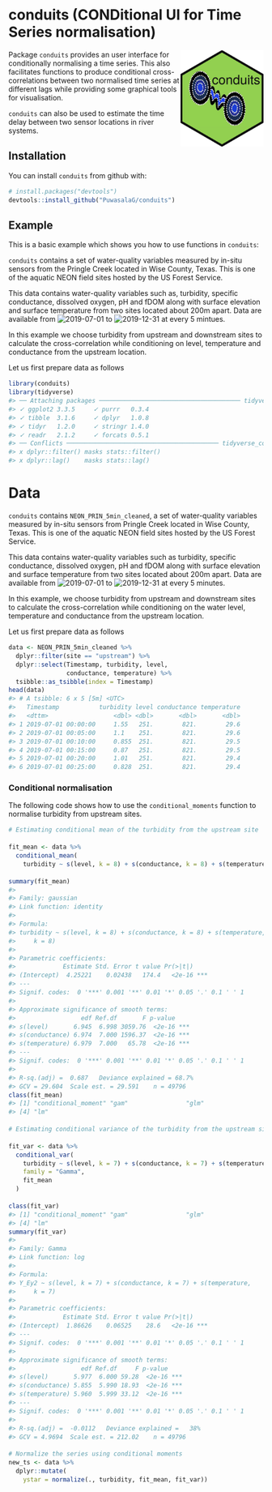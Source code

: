 
<!-- README.md is generated from README.Rmd. Please edit that file -->

# conduits (CONDitional UI for Time Series normalisation)

<img src="man/figures/logo.png" align="right" height="190"/>
<!-- badges: start --> <!-- badges: end -->

Package `conduits` provides an user interface for conditionally
normalising a time series. This also facilitates functions to produce
conditional cross-correlations between two normalised time series at
different lags while providing some graphical tools for visualisation.

`conduits` can also be used to estimate the time delay between two
sensor locations in river systems.

## Installation

You can install `conduits` from github with:

``` r
# install.packages("devtools")
devtools::install_github("PuwasalaG/conduits")
```

## Example

This is a basic example which shows you how to use functions in
`conduits`:

`conduits` contains a set of water-quality variables measured by in-situ
sensors from the Pringle Creek located in Wise County, Texas. This is
one of the aquatic NEON field sites hosted by the US Forest Service.

This data contains water-quality variables such as, turbidity, specific
conductance, dissolved oxygen, pH and fDOM along with surface elevation
and surface temperature from two sites located about 200m apart. Data
are available from
![2019-07-01](https://latex.codecogs.com/png.image?%5Cdpi%7B110%7D&space;%5Cbg_white&space;2019-07-01 "2019-07-01")
to
![2019-12-31](https://latex.codecogs.com/png.image?%5Cdpi%7B110%7D&space;%5Cbg_white&space;2019-12-31 "2019-12-31")
at every 5 mintues.

In this example we choose turbidity from upstream and downstream sites
to calculate the cross-correlation while conditioning on level,
temperature and conductance from the upstream location.

Let us first prepare data as follows

``` r
library(conduits)
library(tidyverse)
#> ── Attaching packages ─────────────────────────────────────── tidyverse 1.3.1 ──
#> ✓ ggplot2 3.3.5     ✓ purrr   0.3.4
#> ✓ tibble  3.1.6     ✓ dplyr   1.0.8
#> ✓ tidyr   1.2.0     ✓ stringr 1.4.0
#> ✓ readr   2.1.2     ✓ forcats 0.5.1
#> ── Conflicts ────────────────────────────────────────── tidyverse_conflicts() ──
#> x dplyr::filter() masks stats::filter()
#> x dplyr::lag()    masks stats::lag()
```

# Data

`conduits` contains `NEON_PRIN_5min_cleaned`, a set of water-quality
variables measured by in-situ sensors from Pringle Creek located in Wise
County, Texas. This is one of the aquatic NEON field sites hosted by the
US Forest Service.

This data contains water-quality variables such as turbidity, specific
conductance, dissolved oxygen, pH and fDOM along with surface elevation
and surface temperature from two sites located about 200m apart. Data
are available from
![2019-07-01](https://latex.codecogs.com/png.image?%5Cdpi%7B110%7D&space;%5Cbg_white&space;2019-07-01 "2019-07-01")
to
![2019-12-31](https://latex.codecogs.com/png.image?%5Cdpi%7B110%7D&space;%5Cbg_white&space;2019-12-31 "2019-12-31")
at every 5 minutes.

In this example, we choose turbidity from upstream and downstream sites
to calculate the cross-correlation while conditioning on the water
level, temperature and conductance from the upstream location.

Let us first prepare data as follows

``` r
data <- NEON_PRIN_5min_cleaned %>%
  dplyr::filter(site == "upstream") %>%
  dplyr::select(Timestamp, turbidity, level,
                conductance, temperature) %>%
  tsibble::as_tsibble(index = Timestamp)
head(data)
#> # A tsibble: 6 x 5 [5m] <UTC>
#>   Timestamp           turbidity level conductance temperature
#>   <dttm>                  <dbl> <dbl>       <dbl>       <dbl>
#> 1 2019-07-01 00:00:00     1.55   251.        821.        29.6
#> 2 2019-07-01 00:05:00     1.1    251.        821.        29.6
#> 3 2019-07-01 00:10:00     0.855  251.        821.        29.5
#> 4 2019-07-01 00:15:00     0.87   251.        821.        29.5
#> 5 2019-07-01 00:20:00     1.01   251.        821.        29.4
#> 6 2019-07-01 00:25:00     0.828  251.        821.        29.4
```

### Conditional normalisation

The following code shows how to use the `conditional_moments` function
to normalise turbidity from upstream sites.

``` r
# Estimating conditional mean of the turbidity from the upstream site 

fit_mean <- data %>%
  conditional_mean(
    turbidity ~ s(level, k = 8) + s(conductance, k = 8) + s(temperature, k = 8))

summary(fit_mean)
#> 
#> Family: gaussian 
#> Link function: identity 
#> 
#> Formula:
#> turbidity ~ s(level, k = 8) + s(conductance, k = 8) + s(temperature, 
#>     k = 8)
#> 
#> Parametric coefficients:
#>             Estimate Std. Error t value Pr(>|t|)    
#> (Intercept)  4.25221    0.02438   174.4   <2e-16 ***
#> ---
#> Signif. codes:  0 '***' 0.001 '**' 0.01 '*' 0.05 '.' 0.1 ' ' 1
#> 
#> Approximate significance of smooth terms:
#>                  edf Ref.df       F p-value    
#> s(level)       6.945  6.998 3059.76  <2e-16 ***
#> s(conductance) 6.974  7.000 1596.37  <2e-16 ***
#> s(temperature) 6.979  7.000   65.78  <2e-16 ***
#> ---
#> Signif. codes:  0 '***' 0.001 '**' 0.01 '*' 0.05 '.' 0.1 ' ' 1
#> 
#> R-sq.(adj) =  0.687   Deviance explained = 68.7%
#> GCV = 29.604  Scale est. = 29.591    n = 49796
class(fit_mean)
#> [1] "conditional_moment" "gam"                "glm"               
#> [4] "lm"

# Estimating conditional variance of the turbidity from the upstream site 

fit_var <- data %>%
  conditional_var(
    turbidity ~ s(level, k = 7) + s(conductance, k = 7) + s(temperature, k = 7),
    family = "Gamma",
    fit_mean
  )

class(fit_var)
#> [1] "conditional_moment" "gam"                "glm"               
#> [4] "lm"
summary(fit_var)
#> 
#> Family: Gamma 
#> Link function: log 
#> 
#> Formula:
#> Y_Ey2 ~ s(level, k = 7) + s(conductance, k = 7) + s(temperature, 
#>     k = 7)
#> 
#> Parametric coefficients:
#>             Estimate Std. Error t value Pr(>|t|)    
#> (Intercept)  1.86626    0.06525    28.6   <2e-16 ***
#> ---
#> Signif. codes:  0 '***' 0.001 '**' 0.01 '*' 0.05 '.' 0.1 ' ' 1
#> 
#> Approximate significance of smooth terms:
#>                  edf Ref.df     F p-value    
#> s(level)       5.977  6.000 59.28  <2e-16 ***
#> s(conductance) 5.855  5.990 18.93  <2e-16 ***
#> s(temperature) 5.960  5.999 33.12  <2e-16 ***
#> ---
#> Signif. codes:  0 '***' 0.001 '**' 0.01 '*' 0.05 '.' 0.1 ' ' 1
#> 
#> R-sq.(adj) =  -0.0112   Deviance explained =   38%
#> GCV = 4.9694  Scale est. = 212.02    n = 49796

# Normalize the series using conditional moments
new_ts <- data %>%
  dplyr::mutate(
    ystar = normalize(., turbidity, fit_mean, fit_var))
```
